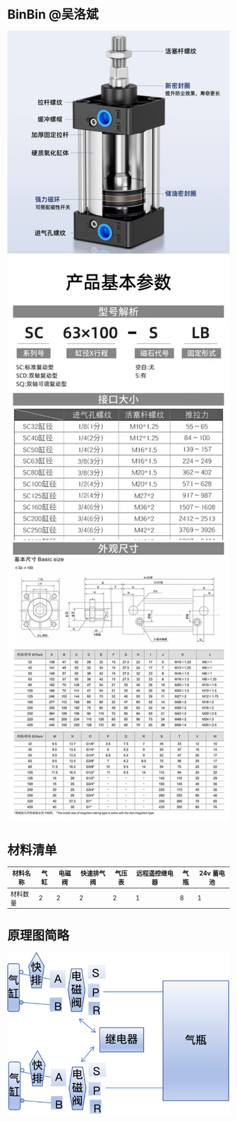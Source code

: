 # BinBin  @吴洛斌 
![输入图片说明](../image/%E6%B0%94%E7%BC%B8.jpg)![输入图片说明](../image/%E6%B0%94%E7%BC%B8%E5%8F%82%E6%95%B0.jpg)![输入图片说明](../image/%E6%B0%94%E7%BC%B8%E5%8F%82%E6%95%B0%202.jpg)
# 材料清单
| 材料名称 | 气缸 | 电磁阀 | 快速排气阀 | 气压表 | 远程遥控继电器 | 气瓶 | 24v 蓄电池 |
|------|----|-----|-------|-----|---------|----|---------|
| 材料数量 | 2  | 2   | 2     | 2   | 1       | 8  | 1       |
# 原理图简略
![输入图片说明](../image/%E5%8E%9F%E7%90%86%E5%9B%BE.png)

